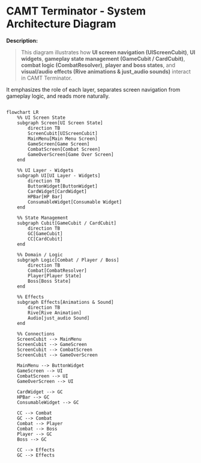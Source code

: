 # CAMT Terminator - System Architecture Diagram

**Description:**

> This diagram illustrates how **UI screen navigation (UIScreenCubit)**, **UI widgets**, **gameplay state management (GameCubit / CardCubit)**, **combat logic (CombatResolver)**, **player and boss states**, and **visual/audio effects (Rive animations & just_audio sounds)** interact in CAMT Terminator.

It emphasizes the role of each layer, separates screen navigation from gameplay logic, and reads more naturally.

```mermaid

flowchart LR
    %% UI Screen State
    subgraph Screen[UI Screen State]
        direction TB
        ScreenCubit[UIScreenCubit]
        MainMenu[Main Menu Screen]
        GameScreen[Game Screen]
        CombatScreen[Combat Screen]
        GameOverScreen[Game Over Screen]
    end

    %% UI Layer - Widgets
    subgraph UI[UI Layer - Widgets]
        direction TB
        ButtonWidget[ButtonWidget]
        CardWidget[CardWidget]
        HPBar[HP Bar]
        ConsumableWidget[Consumable Widget]
    end

    %% State Management
    subgraph Cubit[GameCubit / CardCubit]
        direction TB
        GC[GameCubit]
        CC[CardCubit]
    end

    %% Domain / Logic
    subgraph Logic[Combat / Player / Boss]
        direction TB
        Combat[CombatResolver]
        Player[Player State]
        Boss[Boss State]
    end

    %% Effects
    subgraph Effects[Animations & Sound]
        direction TB
        Rive[Rive Animation]
        Audio[just_audio Sound]
    end

    %% Connections
    ScreenCubit --> MainMenu
    ScreenCubit --> GameScreen
    ScreenCubit --> CombatScreen
    ScreenCubit --> GameOverScreen

    MainMenu --> ButtonWidget
    GameScreen --> UI
    CombatScreen --> UI
    GameOverScreen --> UI

    CardWidget --> GC
    HPBar --> GC
    ConsumableWidget --> GC

    CC --> Combat
    GC --> Combat
    Combat --> Player
    Combat --> Boss
    Player --> GC
    Boss --> GC

    CC --> Effects
    GC --> Effects
    
```
